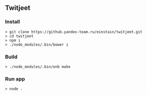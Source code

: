 ## Twitjeet

### Install

```
> git clone https://github.yandex-team.ru/einstain/twitjeet.git
> cd twitjeet
> npm i
> ./node_modules/.bin/bower i
```

### Build

```
> ./node_modules/.bin/enb make
```

### Run app

```
> node .
```
